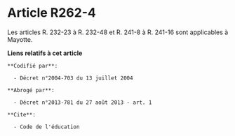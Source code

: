 # Article R262-4

Les articles R. 232-23 à R. 232-48 et R. 241-8 à R. 241-16 sont applicables à Mayotte.

**Liens relatifs à cet article**

	**Codifié par**:

	  - Décret n°2004-703 du 13 juillet 2004

	**Abrogé par**:

	  - Décret n°2013-781 du 27 août 2013 - art. 1

	**Cite**:

	  - Code de l'éducation
